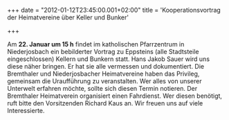 +++
date = "2012-01-12T23:45:00.001+02:00"
title = 'Kooperationsvortrag der Heimatvereine über Keller und Bunker'


+++

Am **22. Januar um 15 h** findet im katholischen Pfarrzentrum in Niederjosbach ein bebilderter Vortrag zu Eppsteins (alle Stadtsteile eingeschlossen) Kellern und Bunkern statt. Hans Jakob Sauer wird uns diese näher bringen. Er hat sie alle vermessen und dokumentiert. Die Bremthaler und Niederjosbacher Heimatvereine haben das Privileg, gemeinsam die Uraufführung zu veranstalten. Wer alles von unserer Unterwelt erfahren möchte, sollte sich diesen Termin notieren. Der Bremthaler Heimatverein organisiert einen Fahrdienst. Wer diesen benötigt, ruft bitte den Vorsitzenden Richard Kaus an. Wir freuen uns auf viele Interessierte.

      